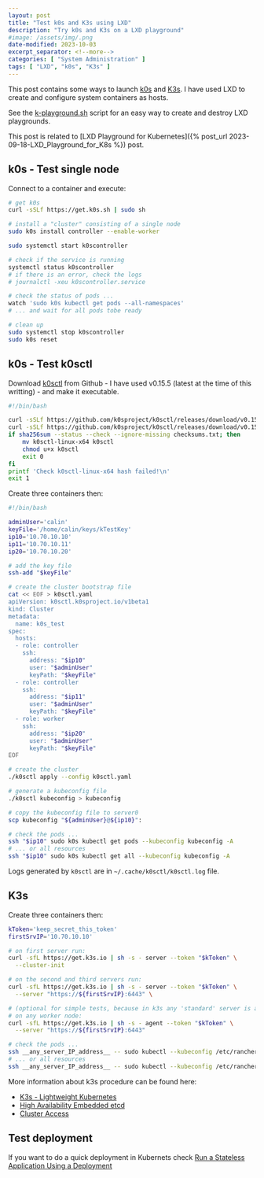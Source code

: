 ```yaml
---
layout: post
title: "Test k0s and K3s using LXD"
description: "Try k0s and K3s on a LXD playground"
#image: /assets/img/.png
date-modified: 2023-10-03
excerpt_separator: <!--more-->
categories: [ "System Administration" ]
tags: [ "LXD", "k0s", "K3s" ]
---
```


This post contains some ways to launch [k0s](https://k0sproject.io/) and [K3s](https://k3s.io/). I have used LXD to create and configure system containers as hosts.

See the [k-playground.sh](https://github.com/CalinRadoni/Scripts/blob/main/LXD/k-playground.sh) script for an easy way to create and destroy LXD playgrounds.

This post is related to [LXD Playground for Kubernetes]({% post_url 2023-09-18-LXD_Playground_for_K8s %}) post.

## k0s - Test single node

Connect to a container and execute:

```sh
# get k0s
curl -sSLf https://get.k0s.sh | sudo sh

# install a "cluster" consisting of a single node
sudo k0s install controller --enable-worker

sudo systemctl start k0scontroller

# check if the service is running
systemctl status k0scontroller
# if there is an error, check the logs
# journalctl -xeu k0scontroller.service

# check the status of pods ...
watch 'sudo k0s kubectl get pods --all-namespaces'
# ... and wait for all pods tobe ready

# clean up
sudo systemctl stop k0scontroller
sudo k0s reset
```

## k0s - Test k0sctl

Download [k0sctl](https://github.com/k0sproject/k0sctl) from Github - I have used v0.15.5 (latest at the time of this writting) - and make it executable.

```sh
#!/bin/bash

curl -sSLf https://github.com/k0sproject/k0sctl/releases/download/v0.15.5/k0sctl-linux-x64 -o k0sctl-linux-x64
curl -sSLf https://github.com/k0sproject/k0sctl/releases/download/v0.15.5/checksums.txt -o checksums.txt
if sha256sum --status --check --ignore-missing checksums.txt; then
    mv k0sctl-linux-x64 k0sctl
    chmod u+x k0sctl
    exit 0
fi
printf 'Check k0sctl-linux-x64 hash failed!\n'
exit 1
```

Create three containers then:

```sh
#!/bin/bash

adminUser='calin'
keyFile='/home/calin/keys/kTestKey'
ip10='10.70.10.10'
ip11='10.70.10.11'
ip20='10.70.10.20'

# add the key file
ssh-add "$keyFile"

# create the cluster bootstrap file
cat << EOF > k0sctl.yaml
apiVersion: k0sctl.k0sproject.io/v1beta1
kind: Cluster
metadata:
  name: k0s_test
spec:
  hosts:
  - role: controller
    ssh:
      address: "$ip10"
      user: "$adminUser"
      keyPath: "$keyFile"
  - role: controller
    ssh:
      address: "$ip11"
      user: "$adminUser"
      keyPath: "$keyFile"
  - role: worker
    ssh:
      address: "$ip20"
      user: "$adminUser"
      keyPath: "$keyFile"
EOF

# create the cluster
./k0sctl apply --config k0sctl.yaml

# generate a kubeconfig file
./k0sctl kubeconfig > kubeconfig

# copy the kubeconfig file to server0
scp kubeconfig "${adminUser}@${ip10}":

# check the pods ...
ssh "$ip10" sudo k0s kubectl get pods --kubeconfig kubeconfig -A
# ... or all resources
ssh "$ip10" sudo k0s kubectl get all --kubeconfig kubeconfig -A
```

Logs generated by `k0sctl` are in `~/.cache/k0sctl/k0sctl.log` file.

## K3s

Create three containers then:

```sh
kToken='keep_secret_this_token'
firstSrvIP='10.70.10.10'

# on first server run:
curl -sfL https://get.k3s.io | sh -s - server --token "$kToken" \
  --cluster-init

# on the second and third servers run:
curl -sfL https://get.k3s.io | sh -s - server --token "$kToken" \
  --server "https://${firstSrvIP}:6443" \

# (optional for simple tests, because in k3s any 'standard' server is also an agent, by default)
# on any worker node:
curl -sfL https://get.k3s.io | sh -s - agent --token "$kToken" \
  --server "https://${firstSrvIP}:6443"

# check the pods ...
ssh __any_server_IP_address__ -- sudo kubectl --kubeconfig /etc/rancher/k3s/k3s.yaml get pods --all-namespaces
# ... or all resources
ssh __any_server_IP_address__ -- sudo kubectl --kubeconfig /etc/rancher/k3s/k3s.yaml get all --all-namespaces
```

More information about k3s procedure can be found here:

- [K3s - Lightweight Kubernetes](https://docs.k3s.io/)
- [High Availability Embedded etcd](https://docs.k3s.io/datastore/ha-embedded)
- [Cluster Access](https://docs.k3s.io/cluster-access)

## Test deployment

If you want to do a quick deployment in Kubernets check [Run a Stateless Application Using a Deployment](https://kubernetes.io/docs/tasks/run-application/run-stateless-application-deployment/)
